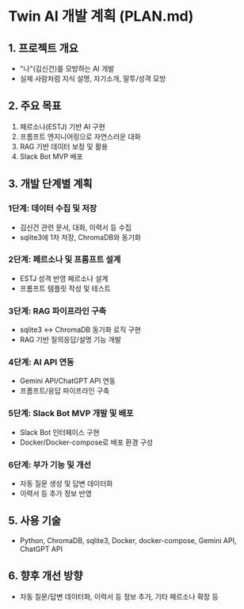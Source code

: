 # Twin AI 개발 계획 (PLAN.md)

## 1. 프로젝트 개요
- "나"(김신건)를 모방하는 AI 개발
- 실제 사람처럼 지식 설명, 자기소개, 말투/성격 모방

## 2. 주요 목표
1. 페르소나(ESTJ) 기반 AI 구현
2. 프롬프트 엔지니어링으로 자연스러운 대화
3. RAG 기반 데이터 보정 및 활용
4. Slack Bot MVP 배포

## 3. 개발 단계별 계획

### 1단계: 데이터 수집 및 저장
- 김신건 관련 문서, 대화, 이력서 등 수집
- sqlite3에 1차 저장, ChromaDB와 동기화

### 2단계: 페르소나 및 프롬프트 설계
- ESTJ 성격 반영 페르소나 설계
- 프롬프트 템플릿 작성 및 테스트

### 3단계: RAG 파이프라인 구축
- sqlite3 ↔ ChromaDB 동기화 로직 구현
- RAG 기반 질의응답/설명 기능 개발

### 4단계: AI API 연동
- Gemini API/ChatGPT API 연동
- 프롬프트/응답 파이프라인 구축

### 5단계: Slack Bot MVP 개발 및 배포
- Slack Bot 인터페이스 구현
- Docker/Docker-compose로 배포 환경 구성

### 6단계: 부가 기능 및 개선
- 자동 질문 생성 및 답변 데이터화
- 이력서 등 추가 정보 반영

## 5. 사용 기술
- Python, ChromaDB, sqlite3, Docker, docker-compose, Gemini API, ChatGPT API

## 6. 향후 개선 방향
- 자동 질문/답변 데이터화, 이력서 등 정보 추가, 기타 페르소나 확장 등
